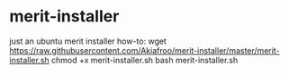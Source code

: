 # merit-installer
just an ubuntu merit installer
how-to:
wget https://raw.githubusercontent.com/Akiafroo/merit-installer/master/merit-installer.sh
chmod +x merit-installer.sh
bash merit-installer.sh

